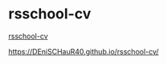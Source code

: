 # rsschool-cv
[rsschool-cv](https://DEniSCHauR40.github.io/rsschool-cv/cv)

https://DEniSCHauR40.github.io/rsschool-cv/